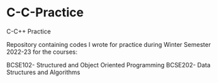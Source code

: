 # C-C-Practice
C-C++ Practice 

Repository containing codes I wrote for practice during Winter Semester 2022-23 for the courses: 

BCSE102- Structured and Object Oriented Programming
BCSE202- Data Structures and Algorithms
